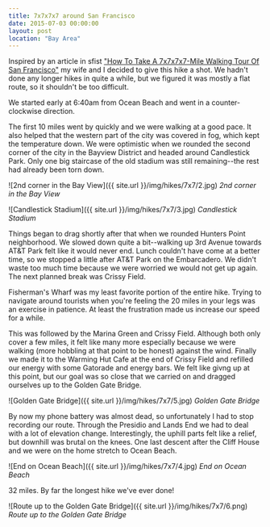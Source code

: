```yaml
---
title: 7x7x7x7 around San Francisco
date: 2015-07-03 00:00:00
layout: post
location: "Bay Area"
---
```

Inspired by an article in sfist ["How To Take A 7x7x7x7-Mile Walking Tour Of San Francisco"](http://sfist.com/2015/06/08/how_to_take_a_7x7x7x7-mile_walking.php) my wife and I decided to give
this hike a shot. We hadn't done any longer hikes in quite a while, but we figured it was mostly a flat route, so it shouldn't be too difficult.

We started early at 6:40am from Ocean Beach and went in a counter-clockwise direction.

The first 10 miles went by quickly and we were walking at a good pace. It also helped that the western part of the city was covered in fog, which kept the temperature down.
We were optimistic when we rounded the second corner of the city in the Bayview District and headed around Candlestick Park. Only one big staircase of the old stadium was still remaining--the
rest had already been torn down.

<!--more-->

![2nd corner in the Bay View]({{ site.url }}/img/hikes/7x7/2.jpg)
*2nd corner in the Bay View*

![Candlestick Stadium]({{ site.url }}/img/hikes/7x7/3.jpg)
*Candlestick Stadium*

Things began to drag shortly after that when we rounded Hunters Point neighborhood. We slowed down quite a bit--walking up 3rd Avenue towards AT&T Park felt like it would never end.
Lunch couldn't have come at a better time, so we stopped a little after AT&T Park on the Embarcadero. We didn't waste too much time because we were worried we would not get
up again. The next planned break was Crissy Field.

Fisherman's Wharf was my least favorite portion of the entire hike. Trying to navigate around tourists when you're feeling the 20 miles in your legs was an exercise in patience.
At least the frustration made us increase our speed for a while.

This was followed by the Marina Green and Crissy Field. Although both only cover a few miles, it felt like many more especially because we were walking (more hobbling at that point to be honest) against the wind.
Finally we made it to the Warming Hut Cafe at the end of Crissy Field and refilled our energy with some Gatorade and energy bars. We felt like givng up at this point,
but our goal was so close that we carried on and dragged ourselves up to the Golden Gate Bridge.

![Golden Gate Bridge]({{ site.url }}/img/hikes/7x7/5.jpg)
*Golden Gate Bridge*

By now my phone battery was almost dead, so unfortunately I had to stop recording our route. Through the Presidio and Lands End we had to deal with a lot of elevation change.
Interestingly, the uphill parts felt like a relief, but downhill was brutal on the knees. One last descent after the Cliff House and we were on the home stretch to
Ocean Beach.

![End on Ocean Beach]({{ site.url }}/img/hikes/7x7/4.jpg)
*End on Ocean Beach*

32 miles. By far the longest hike we've ever done!

![Route up to the Golden Gate Bridge]({{ site.url }}/img/hikes/7x7/6.png)
*Route up to the Golden Gate Bridge*